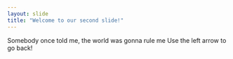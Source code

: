 ```yaml
---
layout: slide
title: "Welcome to our second slide!"
---
```

Somebody once told me, the world was gonna rule me
Use the left arrow to go back!
